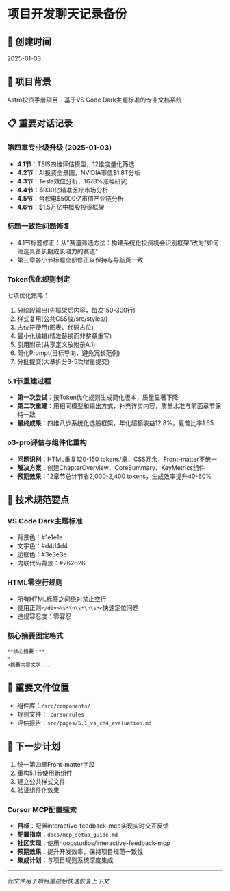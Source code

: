 # 项目开发聊天记录备份

## 📅 创建时间
2025-01-03

## 🎯 项目背景
Astro投资手册项目 - 基于VS Code Dark主题标准的专业文档系统

## 📋 重要对话记录

### 第四章专业级升级 (2025-01-03)
- **4.1节**：TSIS四维评估模型，12维度量化筛选
- **4.2节**：AI投资全景图，NVIDIA市值$1.8T分析
- **4.3节**：Tesla效应分析，1678%涨幅研究
- **4.4节**：$930亿精准医疗市场分析
- **4.5节**：台积电$5000亿市值产业链分析
- **4.6节**：$1.5万亿中概股投资框架

### 标题一致性问题修复
- 4.1节标题修正：从"赛道筛选方法：构建系统化投资机会识别框架"改为"如何筛选具备长期成长潜力的赛道"
- 第三章各小节标题全部修正以保持与导航页一致

### Token优化规则制定
七项优化策略：
1. 分阶段输出(先框架后内容，每次150-300行)
2. 样式复用(公共CSS放/src/styles/)
3. 占位符使用(图表、代码占位)
4. 最小化编辑(精准替换而非整章重写)
5. 引用附录(共享定义放附录A.1)
6. 简化Prompt(目标导向，避免冗长范例)
7. 分批提交(大章拆分3-5次增量提交)

### 5.1节重建过程
- **第一次尝试**：按Token优化规则生成简化版本，质量显著下降
- **第二次重建**：用相同模型和输出方式，补充详实内容，质量水准与前面章节保持一致
- **最终成果**：四维八步系统化选股框架，年化超额收益12.8%，夏普比率1.65

### o3-pro评估与组件化重构
- **问题识别**：HTML重复120-150 tokens/章，CSS冗余，Front-matter不统一
- **解决方案**：创建ChapterOverview、CoreSummary、KeyMetrics组件
- **预期效果**：12章节总计节省2,000-2,400 tokens，生成效率提升40-60%

## 🔧 技术规范要点

### VS Code Dark主题标准
- 背景色：#1e1e1e
- 文字色：#d4d4d4
- 边框色：#3e3e3e
- 内联代码背景：#262626

### HTML零空行规则
- 所有HTML标签之间绝对禁止空行
- 使用正则`</div>\s*\n\s*\n\s*<`快速定位问题
- 违规容忍度：零容忍

### 核心摘要固定格式
```
**核心摘要：**
> 
>摘要内容文字...
```

## 📁 重要文件位置
- 组件库：`/src/components/`
- 规则文件：`.cursorrules`
- 评估报告：`src/pages/5.1_vs_ch4_evaluation.md`

## 🎯 下一步计划
1. 统一第四章Front-matter字段
2. 重构5.1节使用新组件
3. 建立公共样式文件
4. 验证组件化效果

### Cursor MCP配置探索
- **目标**：配置interactive-feedback-mcp实现实时交互反馈
- **配置指南**：`docs/mcp_setup_guide.md`
- **社区实现**：使用noopstudios/interactive-feedback-mcp
- **预期效果**：提升开发效率，保持项目规范一致性
- **集成计划**：与项目规则系统深度集成

---
*此文件用于项目重启后快速恢复上下文* 



